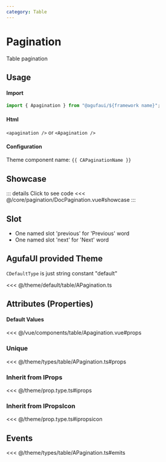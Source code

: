 ```yaml
---
category: Table
---
```


<script setup>
import { CAPaginationName } from '@agufaui/theme'
</script>

# Pagination

Table pagination

## Usage

#### Import

```ts
import { Apagination } from "@agufaui/${framework name}";
```

#### Html

`<apagination />` or `<Apagination />`

#### Configuration

Theme component name: `{{ CAPaginationName }}`

## Showcase

<DocPagination />

::: details Click to see code
<<< @/core/pagination/DocPagination.vue#showcase
:::

## Slot

- One named slot 'previous' for 'Previous' word
- One named slot 'next' for 'Next' word

## AgufaUI provided Theme

`CDefaultType` is just string constant "default"

<<< @/theme/default/table/APagination.ts

## Attributes (Properties)

#### Default Values

<<< @/vue/components/table/Apagination.vue#props

### Unique

<<< @/theme/types/table/APagination.ts#props

### Inherit from IProps

<<< @/theme/prop.type.ts#iprops

### Inherit from IPropsIcon

<<< @/theme/prop.type.ts#ipropsicon

## Events

<<< @/theme/types/table/APagination.ts#emits
